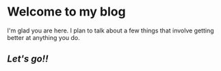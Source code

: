 # Welcome to my blog

I'm glad you are here. I plan to talk about a few things that involve getting better at anything you do.

## _Let's go!!_
